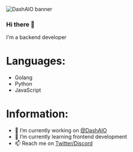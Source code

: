 ![DashAIO banner](https://i.imgur.com/GhSDIlo.png "DashAIO banner")

### Hi there 👋
I'm a backend developer

# Languages:
- Golang
- Python
- JavaScript

# Information:
- 🔭 I’m currently working on [@DashAIO](https://twitter.com/dash_aio)
- 🌱 I’m currently learning frontend development
- 📫 Reach me on [Twitter/Discord](https://portfolio-three-nu-34.vercel.app/)
<!--
**desperatee/desperatee** is a ✨ _special_ ✨ repository because its `README.md` (this file) appears on your GitHub profile.

Here are some ideas to get you started:

- 🔭 I’m currently working on ...
- 🌱 I’m currently learning ...
- 👯 I’m looking to collaborate on ...
- 🤔 I’m looking for help with ...
- 💬 Ask me about ...
- 📫 How to reach me: ...
- 😄 Pronouns: ...
- ⚡ Fun fact: ...
-->
